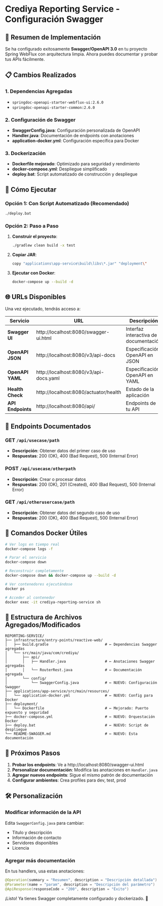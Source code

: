 # Crediya Reporting Service - Configuración Swagger

## 🚀 Resumen de Implementación

Se ha configurado exitosamente **Swagger/OpenAPI 3.0** en tu proyecto Spring WebFlux con arquitectura limpia. Ahora puedes documentar y probar tus APIs fácilmente.

## 📋 Cambios Realizados

### 1. Dependencias Agregadas
- `springdoc-openapi-starter-webflux-ui:2.6.0`
- `springdoc-openapi-starter-common:2.6.0`

### 2. Configuración de Swagger
- **SwaggerConfig.java**: Configuración personalizada de OpenAPI
- **Handler.java**: Documentación de endpoints con anotaciones
- **application-docker.yml**: Configuración específica para Docker

### 3. Dockerización
- **Dockerfile mejorado**: Optimizado para seguridad y rendimiento
- **docker-compose.yml**: Despliegue simplificado
- **deploy.bat**: Script automatizado de construcción y despliegue

## 🔧 Cómo Ejecutar

### Opción 1: Con Script Automatizado (Recomendado)
```bash
./deploy.bat
```

### Opción 2: Paso a Paso
1. **Construir el proyecto**:
   ```bash
   ./gradlew clean build -x test
   ```

2. **Copiar JAR**:
   ```bash
   copy "applications\app-service\build\libs\*.jar" "deployment\"
   ```

3. **Ejecutar con Docker**:
   ```bash
   docker-compose up --build -d
   ```

## 🌐 URLs Disponibles

Una vez ejecutado, tendrás acceso a:

| Servicio | URL | Descripción |
|----------|-----|-------------|
| **Swagger UI** | http://localhost:8080/swagger-ui.html | Interfaz interactiva de documentación |
| **OpenAPI JSON** | http://localhost:8080/v3/api-docs | Especificación OpenAPI en JSON |
| **OpenAPI YAML** | http://localhost:8080/v3/api-docs.yaml | Especificación OpenAPI en YAML |
| **Health Check** | http://localhost:8080/actuator/health | Estado de la aplicación |
| **API Endpoints** | http://localhost:8080/api/ | Endpoints de tu API |

## 📄 Endpoints Documentados

### GET `/api/usecase/path`
- **Descripción**: Obtener datos del primer caso de uso
- **Respuestas**: 200 (OK), 400 (Bad Request), 500 (Internal Error)

### POST `/api/usecase/otherpath`
- **Descripción**: Crear o procesar datos
- **Respuestas**: 200 (OK), 201 (Created), 400 (Bad Request), 500 (Internal Error)

### GET `/api/otherusercase/path`
- **Descripción**: Obtener datos del segundo caso de uso
- **Respuestas**: 200 (OK), 400 (Bad Request), 500 (Internal Error)

## 🐳 Comandos Docker Útiles

```bash
# Ver logs en tiempo real
docker-compose logs -f

# Parar el servicio
docker-compose down

# Reconstruir completamente
docker-compose down && docker-compose up --build -d

# Ver contenedores ejecutándose
docker ps

# Acceder al contenedor
docker exec -it crediya-reporting-service sh
```

## 📝 Estructura de Archivos Agregados/Modificados

```
REPORTING-SERVICE/
├── infrastructure/entry-points/reactive-web/
│   ├── build.gradle                          # ← Dependencias Swagger agregadas
│   └── src/main/java/com/crediya/
│       ├── api/
│       │   ├── Handler.java                  # ← Anotaciones Swagger agregadas
│       │   └── RouterRest.java               # ← Documentación agregada
│       └── config/
│           └── SwaggerConfig.java            # ← NUEVO: Configuración Swagger
├── applications/app-service/src/main/resources/
│   └── application-docker.yml                # ← NUEVO: Config para Docker
├── deployment/
│   └── Dockerfile                            # ← Mejorado: Puerto expuesto y seguridad
├── docker-compose.yml                        # ← NUEVO: Orquestación Docker
├── deploy.bat                                # ← NUEVO: Script de despliegue
└── README-SWAGGER.md                         # ← NUEVO: Esta documentación
```

## 🎯 Próximos Pasos

1. **Probar los endpoints**: Ve a http://localhost:8080/swagger-ui.html
2. **Personalizar documentación**: Modifica las anotaciones en `Handler.java`
3. **Agregar nuevos endpoints**: Sigue el mismo patrón de documentación
4. **Configurar ambientes**: Crea profiles para dev, test, prod

## 🛠️ Personalización

### Modificar información de la API
Edita `SwaggerConfig.java` para cambiar:
- Título y descripción
- Información de contacto
- Servidores disponibles
- Licencia

### Agregar más documentación
En tus handlers, usa estas anotaciones:
```java
@Operation(summary = "Resumen", description = "Descripción detallada")
@Parameter(name = "param", description = "Descripción del parámetro")
@ApiResponse(responseCode = "200", description = "Éxito")
```

¡Listo! Ya tienes Swagger completamente configurado y dockerizado. 🎉